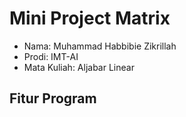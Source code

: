 # Mini Project Matrix
- Nama: Muhammad Habbibie Zikrillah
- Prodi: IMT-AI
- Mata Kuliah: Aljabar Linear

## Fitur Program